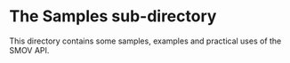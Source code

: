 # The Samples sub-directory

This directory contains some samples, examples and practical uses of the SMOV API.
